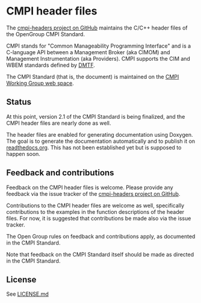 CMPI header files
=================

The [cmpi-headers project on GitHub](https://github.com/cmpi-wg/cmpi-headers)
maintains the C/C++ header files of the OpenGroup CMPI Standard.

CMPI stands for "Common Manageability Programming Interface" and is a C-language
API between a Management Broker (aka CIMOM) and Management Instrumentation (aka
Providers). CMPI supports the CIM and WBEM standards defined by
[DMTF](http://www.dmtf.org).

The CMPI Standard (that is, the document) is maintained on the
[CMPI Working Group web space](https://wiki.opengroup.org/councils-wiki/doku.php?id=forums:enterprise_management:cmpi:start).

Status
------

At this point, version 2.1 of the CMPI Standard is being finalized, and the
CMPI header files are nearly done as well.

The header files are enabled for generating documentation using Doxygen. The
goal is to generate the documentation automatically and to publish it on
[readthedocs.org](https://readthedocs.org/). This has not been established yet
but is supposed to happen soon.

Feedback and contributions
--------------------------

Feedback on the CMPI header files is welcome. Please provide any feedback via
the issue tracker of the
[cmpi-headers project on GitHub](https://github.com/cmpi-wg/cmpi-headers).

Contributions to the CMPI header files are welcome as well, specifically
contributions to the examples in the function descriptions of the header files.
For now, it is suggested that contributions be made also via the issue tracker.

The Open Group rules on feedback and contributions apply, as documented in the
CMPI Standard.

Note that feedback on the CMPI Standard itself should be made as directed in
the CMPI Standard.

License
-------

See [LICENSE.md](LICENSE.md)
